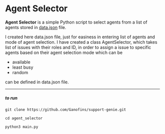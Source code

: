 # Agent Selector

**Agent Selector** is a simple Python script to select agents from a list of agents stored in [data.json](https://github.com/Ganofins/support-genie/blob/master/data.json) file.

I created here data.json file, just for easiness in entering list of agents and mode of agent selection. I have created a class AgentSelector, which takes list of issues with their roles and ID, in order to assign a issue to specific agents based on their agent selection mode which can be

- available
- least busy
- random

can be defined in data.json file.

<hr>

##### to run
```
git clone https://github.com/Ganofins/support-genie.git

cd agent_selector

python3 main.py
```